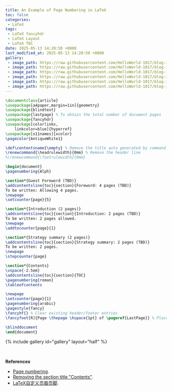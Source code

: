 ```yaml
---
title: An Example of Page Numbering in LaTeX
toc: false
categories:
 - LaTeX
tags:
 - LaTeX fancyhdr
 - LaTeX Layout
 - LaTeX TOC
date: 2025-05-13 14:20:50 +0800
last_modified_at: 2025-05-13 14:20:50 +0800
gallery:
 - image_path: https://raw.githubusercontent.com/HelloWorld-1017/blog-images-1/main/imgs/202505131431403.png
 - image_path: https://raw.githubusercontent.com/HelloWorld-1017/blog-images-1/main/imgs/202505131432990.png
 - image_path: https://raw.githubusercontent.com/HelloWorld-1017/blog-images-1/main/imgs/202505131432117.png
 - image_path: https://raw.githubusercontent.com/HelloWorld-1017/blog-images-1/main/imgs/202505131432554.png
 - image_path: https://raw.githubusercontent.com/HelloWorld-1017/blog-images-1/main/imgs/202505131432516.png
 - image_path: https://raw.githubusercontent.com/HelloWorld-1017/blog-images-1/main/imgs/202505131432476.png
---
```


```latex
\documentclass{article}
\usepackage[a4paper,margin=1in]{geometry}
\usepackage{blindtext}
\usepackage{lastpage} % To obtain the total number of document pages
\usepackage{fancyhdr}
\usepackage[colorlinks,
	linkcolor=blue]{hyperref}
\usepackage[x11names]{xcolor}
\pagecolor{AntiqueWhite1}

\def\contentsname{\empty} % Remove the title auto generated by command `\tableofcontents`
\renewcommand{\headrulewidth}{0mm} % Remove the header line
%\renewcommand{\footrulewidth}{0mm}

\begin{document}
\pagenumbering{Alph}

\section*{Guest Foreword (TBD)}
\addcontentsline{toc}{section}{Foreword: 4 pages (TBD)}
To be written: Allowing 4 pages.
\newpage
\setcounter{page}{5}

\section*{Introduction (2 pages)}
\addcontentsline{toc}{section}{Introduction: 2 pages (TBD)}
To be written: 2 pages allowed.
\newpage
\addtocounter{page}{1}

\section*{Strategy summary (2 pages)}
\addcontentsline{toc}{section}{Strategy summary: 2 pages (TBD)}
To be written: 2 pages.
\newpage
\stepcounter{page}

\section*{Contents}
\vspace{-2.5em}
\addcontentsline{toc}{section}{TOC}
\pagenumbering{roman}
\tableofcontents

\newpage
\setcounter{page}{1}
\pagenumbering{arabic}
\pagestyle{fancy}
\fancyhf{} % Clear existing header/footer entries
\fancyfoot[R]{Page \thepage \hspace{1pt} of \pageref{LastPage}} % Place Page X of Y on the right-hand side of the footer

\blinddocument
\end{document}
```

{% include gallery id="gallery" layout="half" %}

<br>

**References**

- [Page numbering](https://www.overleaf.com/learn/latex/Page_numbering).
- [Removing the section title "Contents"](https://latex.org/forum/viewtopic.php?t=8151).
- [LaTeX自定义页眉页脚](https://zhuanlan.zhihu.com/p/190249908).